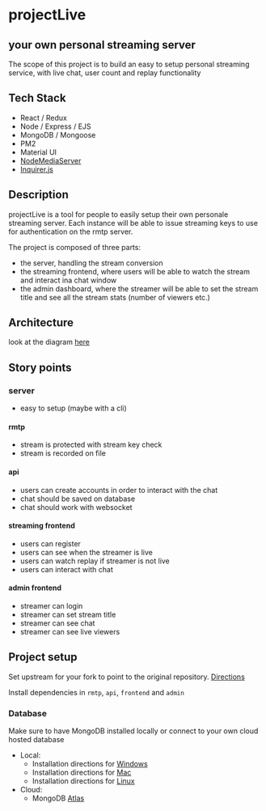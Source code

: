 # projectLive

## your own personal streaming server

The scope of this project is to build an easy to setup personal streaming service, with live chat, user count and replay functionality

## Tech Stack

- React / Redux
- Node / Express / EJS
- MongoDB / Mongoose
- PM2
- Material UI
- [NodeMediaServer](https://github.com/illuspas/Node-Media-Server)
- [Inquirer.js](https://github.com/SBoudrias/Inquirer.js)

## Description

projectLive is a tool for people to easily setup their own personale streaming server. Each instance will be able to issue streaming keys to use for authentication on the rmtp server.

The project is composed of three parts:

- the server, handling the stream conversion
- the streaming frontend, where users will be able to watch the stream and interact ina  chat window
- the admin dashboard, where the streamer will be able to set the stream title and see all the stream stats (number of viewers etc.)

## Architecture

look at the diagram [here](https://www.draw.io/?lightbox=1&highlight=0000ff&edit=_blank&layers=1&nav=1&title=Untitled%20Diagram.drawio#R5Vhdb5swFP01SN3DJmzzlcc26dZprVYpmto9OnALrICRcZqwXz87mBAHmjTrRzY1yoPv4dpcH5%2Fra2ORcb78wmmZXLEIMgvb0dIiEwtj5GBsqb8d1Q3ie24DxDyNtFMHTNPfoEFbo%2FM0gspwFIxlIi1NMGRFAaEwMMo5W5hudywz31rSGHrANKRZH71JI5E0aID9Dr%2BANE7aNyNv1DzJaeusZ1IlNGKLDYicW2TMGRNNK1%2BOIVPktbw0%2FT4%2F8nQdGIdCPKVDzO7I14yGS7i4nomz4CaJv30kzSgPNJvrCV%2BxImasAh20qFsmZPylaoZ1lhYRcIucLZJUwLSkocIXUgASS0SeSQvJ5ozNpWN0OVsDNLyPuUK%2Fz4UcBTSugwAuYPno7NCaMyk2YDkIXksX3cFvadY6cwJtLzZWTUPJ5oK5GqRaKPF66I5L2dB0HkCt22MQIiktbTIuEhazgmbnHXrGG8bkc1tanc8lY6Xm6hcIUes8oXPBTMolW7y%2B1f1Xxk9lfHJbc7LcfDiptdXEqgLczb%2BcD5vzEHbM29FZSnkMYp%2F0%2BuvJIaMifTDjePHFcXq6nwoONE%2BLWMWQi1JNFbjUZG8ZzUXakwMvIG0HmdLGo760ERrStu2%2BEn3%2BO9W29z9o2%2Btp%2B4dUcrWqSYWsV7maNrZPYiiAUzWc2pehiD4cX%2BqOKXWPHF3qo3cq9eCJUneeKfVV11POab3hULK0ENXGyNcK6HSCiGvoxA22zj5b%2FgQ9z584ZEtITcSdrNZT%2F3ulBb28vVQEYvsGZpXMPAt7mVCnKFmSvFi1TmTJCsXx09Y1s5bggaz1h7KWvNbhC6Eemf08LqJTdUNQZ9qMVlUamsRUgrN7GLOM8VUHYq9%2Bb5Kee9POG16QDcbdAcJb7LDs7KUH3tqm23RaD9HsLrrXjjxDtjnQaFsQDQ%2B9gQ7dL7YD9oI3yGdEdpaOghVHrRWPy%2FsFqwjCz9Pz65YRsnVpDJw9ZQEfQ0a4t5WdRvKiIqEJrZIZozz6d0uDbxZSf%2BBajvBQacCHlwZpdp9TGvq7j1Lk%2FA8%3D)

## Story points

### server

- easy to setup (maybe with a cli)

#### rmtp

- stream is protected with stream key check
- stream is recorded on file

#### api

- users can create accounts in order to interact with the chat
- chat should be saved on database
- chat should work with websocket

#### streaming frontend

- users can register
- users can see when the streamer is live
- users can watch replay if streamer is not live
- users can interact with chat

#### admin frontend

- streamer can login
- streamer can set stream title
- streamer can see chat
- streamer can see live viewers

## Project setup

Set upstream for your fork to point to the original repository. [Directions](https://help.github.com/en/articles/fork-a-repo)

Install dependencies in ```rmtp```, ```api```, ```frontend``` and ```admin```

### Database

Make sure to have MongoDB installed locally or connect to your own cloud hosted database

- Local:
	- Installation directions for [Windows](https://docs.mongodb.com/manual/tutorial/install-mongodb-on-windows/)
	- Installation directions for [Mac](https://docs.mongodb.com/manual/tutorial/install-mongodb-on-os-x/)
	- Installation directions for [Linux](https://docs.mongodb.com/manual/administration/install-on-linux/)
- Cloud:
	- MongoDB [Atlas](https://docs.atlas.mongodb.com/getting-started/)